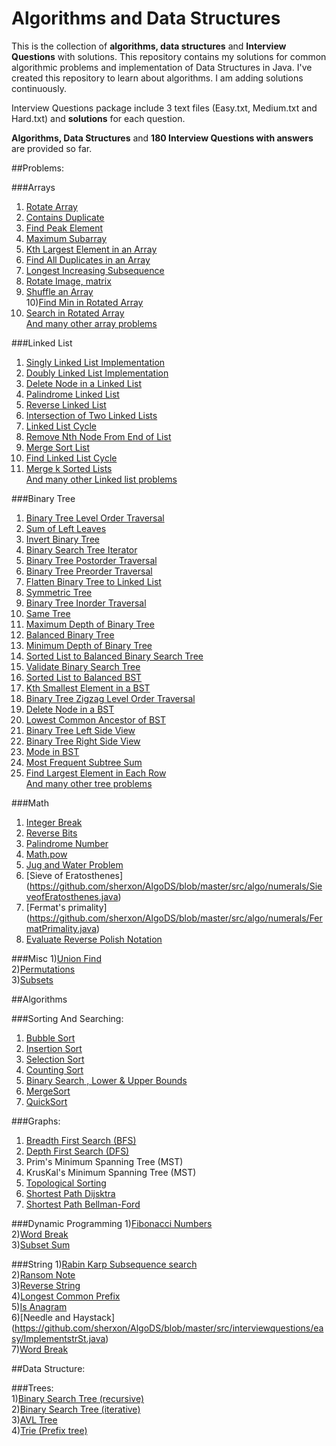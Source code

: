 # Algorithms and Data Structures
This is the collection of **algorithms, data structures** and **Interview Questions** with solutions.
This repository contains my solutions for common algorithmic problems and implementation of Data Structures in Java.
I've created this repository to learn about algorithms. I am adding solutions continuously.   

Interview Questions package include 3 text files (Easy.txt, Medium.txt and Hard.txt) and **solutions** for each question.      

**Algorithms,  Data Structures** and **180 Interview Questions with answers** are provided so far.

##Problems:
  
###Arrays
1) [Rotate Array](https://github.com/sherxon/AlgoDS/blob/master/src/interviewquestions/easy/RotateArray.java)      
2) [Contains Duplicate](https://github.com/sherxon/AlgoDS/blob/master/src/interviewquestions/easy/ContainsDuplicate.java)  
3) [Find Peak Element](https://github.com/sherxon/AlgoDS/blob/master/src/interviewquestions/medium/FindPeakElement.java)  
4) [Maximum Subarray](https://github.com/sherxon/AlgoDS/blob/master/src/interviewquestions/medium/MaximumSubarray.java)  
5) [Kth Largest Element in an Array](https://github.com/sherxon/AlgoDS/blob/master/src/interviewquestions/medium/KthLargestElementinanArray.java)  
6) [Find All Duplicates in an Array](https://github.com/sherxon/AlgoDS/blob/master/src/interviewquestions/medium/FindAllDuplicatesinanArray.java)  
7) [Longest Increasing Subsequence](https://github.com/sherxon/AlgoDS/blob/master/src/interviewquestions/medium/MaxIncreasingSubsequence.java)  
8) [Rotate Image, matrix](https://github.com/sherxon/AlgoDS/blob/master/src/interviewquestions/medium/RotateImage.java)  
9) [Shuffle an Array](https://github.com/sherxon/AlgoDS/blob/master/src/interviewquestions/medium/ShuffleanArray.java)  
10)[Find Min in Rotated Array](https://github.com/sherxon/AlgoDS/blob/master/src/interviewquestions/medium/FindMinimuminRotatedSortedArray.java)  
11) [Search in Rotated Array](https://github.com/sherxon/AlgoDS/blob/master/src/interviewquestions/medium/SearchinRotatedSortedArray.java)  
[And many other array problems](https://github.com/sherxon/AlgoDS/tree/master/src/interviewquestions)  

###Linked List
1) [Singly Linked List Implementation](https://github.com/sherxon/AlgoDS/blob/master/src/ds/LinkedList.java)  
1) [Doubly Linked List Implementation](https://github.com/sherxon/AlgoDS/blob/master/src/ds/DoublyLinkedList.java)  
3) [Delete Node in a Linked List](https://github.com/sherxon/AlgoDS/blob/master/src/interviewquestions/easy/DeleteNodeSingleLinkedList.java)  
4) [Palindrome Linked List](https://github.com/sherxon/AlgoDS/blob/master/src/interviewquestions/easy/PalindromeLinkedList.java)  
5) [Reverse Linked List](https://github.com/sherxon/AlgoDS/blob/master/src/interviewquestions/easy/ReverseLinkedList.java)  
6) [Intersection of Two Linked Lists](https://github.com/sherxon/AlgoDS/blob/master/src/interviewquestions/easy/IntersectionofTwoLinkedLists.java)  
7) [Linked List Cycle](https://github.com/sherxon/AlgoDS/blob/master/src/interviewquestions/easy/LinkedListCycle.java)  
8) [Remove Nth Node From End of List](https://github.com/sherxon/AlgoDS/blob/master/src/interviewquestions/easy/RemoveNthNodeFromEndofList.java)   
9) [Merge Sort List](https://github.com/sherxon/AlgoDS/blob/master/src/interviewquestions/medium/SortList.java)  
10) [Find Linked List Cycle](https://github.com/sherxon/AlgoDS/blob/master/src/interviewquestions/medium/LinkedListCycle2.java)  
11) [Merge k Sorted Lists](https://github.com/sherxon/AlgoDS/blob/master/src/interviewquestions/medium/MergekSortedLists.java)   
 [And many other Linked list problems](https://github.com/sherxon/AlgoDS/tree/master/src/interviewquestions)
 
###Binary Tree
1) [Binary Tree Level Order Traversal](https://github.com/sherxon/AlgoDS/blob/master/src/interviewquestions/easy/BinaryTreeLevelOrderTraversal.java)  
2) [Sum of Left Leaves](https://github.com/sherxon/AlgoDS/blob/master/src/interviewquestions/easy/SumofLeftLeaves.java)  
3) [Invert Binary Tree](https://github.com/sherxon/AlgoDS/blob/master/src/interviewquestions/easy/InvertBinaryTree.java)  
4) [Binary Search Tree Iterator](https://github.com/sherxon/AlgoDS/blob/master/src/interviewquestions/medium/BinarySearchTreeIterator.java)  
5) [Binary Tree Postorder Traversal](https://github.com/sherxon/AlgoDS/blob/master/src/interviewquestions/hard/PostOrderTraversalTree.java)  
6) [Binary Tree Preorder Traversal](https://github.com/sherxon/AlgoDS/blob/master/src/interviewquestions/medium/BinaryTreePreorderTraversal.java)  
7) [Flatten Binary Tree to Linked List](https://github.com/sherxon/AlgoDS/blob/master/src/interviewquestions/medium/FlattenBinaryTreetoLinkedList.java)  
8) [Symmetric Tree](https://github.com/sherxon/AlgoDS/blob/master/src/interviewquestions/easy/SymmetricTree.java)  
9) [Binary Tree Inorder Traversal](https://github.com/sherxon/AlgoDS/blob/master/src/interviewquestions/medium/BinaryTreeInorderTraversal.java)  
10) [Same Tree](https://github.com/sherxon/AlgoDS/blob/master/src/interviewquestions/easy/SameTree.java)  
11) [Maximum Depth of Binary Tree](https://github.com/sherxon/AlgoDS/blob/master/src/interviewquestions/easy/MaximumDepthofBinaryTree.java)  
12) [Balanced Binary Tree](https://github.com/sherxon/AlgoDS/blob/master/src/interviewquestions/easy/BalancedBinaryTree.java)  
13) [Minimum Depth of Binary Tree](https://github.com/sherxon/AlgoDS/blob/master/src/interviewquestions/easy/MinimumDepthofBinaryTree.java)     
14) [Sorted List to Balanced Binary Search Tree](https://github.com/sherxon/AlgoDS/blob/master/src/interviewquestions/medium/ConvertSortedListtoBinarySearchTree.java)   
15) [Validate Binary Search Tree](https://github.com/sherxon/AlgoDS/blob/master/src/interviewquestions/medium/ValidateBinarySearchTree.java)  
16) [Sorted List to Balanced BST ](https://github.com/sherxon/AlgoDS/blob/master/src/interviewquestions/medium/ConvertSortedArraytoBinarySearchTree.java)  
17) [Kth Smallest Element in a BST](https://github.com/sherxon/AlgoDS/blob/master/src/interviewquestions/medium/KthSmallestElementinaBST.java)  
18) [Binary Tree Zigzag Level Order Traversal](https://github.com/sherxon/AlgoDS/blob/master/src/interviewquestions/medium/ZigZagOrderLevelTraversalBST.java)  
19) [Delete Node in a BST](https://github.com/sherxon/AlgoDS/blob/master/src/interviewquestions/medium/DeleteNodeinaBST.java)  
20) [Lowest Common Ancestor of BST](https://github.com/sherxon/AlgoDS/blob/master/src/interviewquestions/easy/LowestCommonAncestorBST.java)  
21) [Binary Tree Left Side View](https://github.com/sherxon/AlgoDS/blob/master/src/interviewquestions/medium/BinaryTreeLeftSIdeView.java)  
22) [Binary Tree Right Side View](https://github.com/sherxon/AlgoDS/blob/master/src/interviewquestions/medium/BinaryTreeRightSideView.java)  
23) [Mode in BST](https://github.com/sherxon/AlgoDS/blob/master/src/interviewquestions/easy/FindModeinBST.java)   
24) [Most Frequent Subtree Sum](https://github.com/sherxon/AlgoDS/blob/master/src/interviewquestions/medium/MostFrequentSubtreeSum.java)  
25) [ Find Largest Element in Each Row](https://github.com/sherxon/AlgoDS/blob/master/src/interviewquestions/medium/FindLargestElementinEachRow.java)   
 [And many other tree problems](https://github.com/sherxon/AlgoDS/tree/master/src/interviewquestions)  
  
###Math
1) [Integer Break](https://github.com/sherxon/AlgoDS/blob/master/src/interviewquestions/medium/IntegerBreak.java)  
2) [Reverse Bits](https://github.com/sherxon/AlgoDS/blob/master/src/interviewquestions/easy/ReverseBits.java)   
3) [Palindrome Number](https://github.com/sherxon/AlgoDS/blob/master/src/interviewquestions/easy/PalindromeNumber.java)  
4) [Math.pow](https://github.com/sherxon/AlgoDS/blob/master/src/interviewquestions/medium/Pow.java)  
5) [Jug and Water Problem](https://github.com/sherxon/AlgoDS/blob/master/src/interviewquestions/medium/WaterAndJugProblem.java)  
6) [Sieve of Eratosthenes] (https://github.com/sherxon/AlgoDS/blob/master/src/algo/numerals/SieveofEratosthenes.java)  
7) [Fermat's primality] (https://github.com/sherxon/AlgoDS/blob/master/src/algo/numerals/FermatPrimality.java)     
8) [Evaluate Reverse Polish Notation](https://github.com/sherxon/AlgoDS/blob/master/src/interviewquestions/medium/EvaluateReversePolishNotation.java)  

###Misc
1)[Union Find](https://github.com/sherxon/AlgoDS/blob/master/src/algo/UnionFind.java)  
2)[Permutations](https://github.com/sherxon/AlgoDS/blob/master/src/interviewquestions/medium/Permutations.java)  
3)[Subsets](https://github.com/sherxon/AlgoDS/blob/master/src/interviewquestions/medium/SubSets.java)     


##Algorithms
  
###Sorting And Searching:    
1) [Bubble Sort](https://github.com/sherxon/AlgoDS/blob/master/src/algo/sortingandsearching/BubbleSort.java)  
2) [Insertion Sort](https://github.com/sherxon/AlgoDS/blob/master/src/algo/sortingandsearching/InsertionSort.java)  
3) [Selection Sort](https://github.com/sherxon/AlgoDS/blob/master/src/algo/sortingandsearching/SelectionSort.java)  
4) [Counting Sort](https://github.com/sherxon/AlgoDS/blob/master/src/algo/sortingandsearching/CountingSort.java)  
5) [Binary Search , Lower & Upper Bounds](https://github.com/sherxon/AlgoDS/blob/master/src/algo/sortingandsearching/BinarySearch.java)  
6) [MergeSort](https://github.com/sherxon/AlgoDS/blob/master/src/algo/sortingandsearching/MergeSort.java)  
7) [QuickSort](https://github.com/sherxon/AlgoDS/blob/master/src/algo/sortingandsearching/QuickSort.java)  

###Graphs:  
1) [Breadth First Search (BFS)](https://github.com/sherxon/AlgoDS/blob/master/src/algo/graph/BFS.java)  
2) [Depth First Search (DFS)](https://github.com/sherxon/AlgoDS/blob/master/src/algo/graph/DFS.java)  
3) Prim's Minimum Spanning Tree (MST)  
4) KrusKal's Minimum Spanning Tree (MST)  
5) [Topological Sorting](https://github.com/sherxon/AlgoDS/blob/master/src/algo/graph/TopologicalSorting.java)      
6) [Shortest Path Dijsktra](https://github.com/sherxon/AlgoDS/blob/master/src/algo/graph/Dijsktra.java)  
7) [Shortest Path Bellman-Ford](https://github.com/sherxon/AlgoDS/blob/master/src/algo/graph/BellmanFord.java)    

###Dynamic Programming
1)[Fibonacci Numbers](https://github.com/sherxon/AlgoDS/blob/master/src/algo/dp/FibonacciNumber.java)  
2)[Word Break](https://github.com/sherxon/AlgoDS/blob/master/src/interviewquestions/medium/WordBreak.java)  
3)[Subset Sum](https://github.com/sherxon/AlgoDS/blob/master/src/algo/dp/SubsetSum.java)     

###String
1)[Rabin Karp Subsequence search](https://github.com/sherxon/AlgoDS/blob/master/src/algo/string/RabinKarpSubsequenceSearch.java)   
2)[Ransom Note](https://github.com/sherxon/AlgoDS/blob/master/src/interviewquestions/easy/RansomNote.java)  
3)[Reverse String](https://github.com/sherxon/AlgoDS/blob/master/src/interviewquestions/easy/ReverseString.java)  
4)[Longest Common Prefix](https://github.com/sherxon/AlgoDS/blob/master/src/interviewquestions/easy/LongestCommonPrefix.java)  
5)[Is Anagram](https://github.com/sherxon/AlgoDS/blob/master/src/interviewquestions/easy/ValidAnagram.java)  
6)[Needle and Haystack] (https://github.com/sherxon/AlgoDS/blob/master/src/interviewquestions/easy/ImplementstrSt.java)  
7)[Word Break](https://github.com/sherxon/AlgoDS/blob/master/src/interviewquestions/medium/WordBreak.java)  

##Data Structure:      

###Trees:  
1)[Binary Search Tree (recursive)](https://github.com/sherxon/AlgoDS/blob/master/src/ds/BST.java)  
2)[Binary Search Tree (iterative)](https://github.com/sherxon/AlgoDS/blob/master/src/ds/BSTIterative.java)  
3)[AVL Tree](https://github.com/sherxon/AlgoDS/blob/master/src/ds/AVLTree.java)    
4)[Trie (Prefix tree)](https://github.com/sherxon/AlgoDS/blob/master/src/algo/string/Trie.java)  




